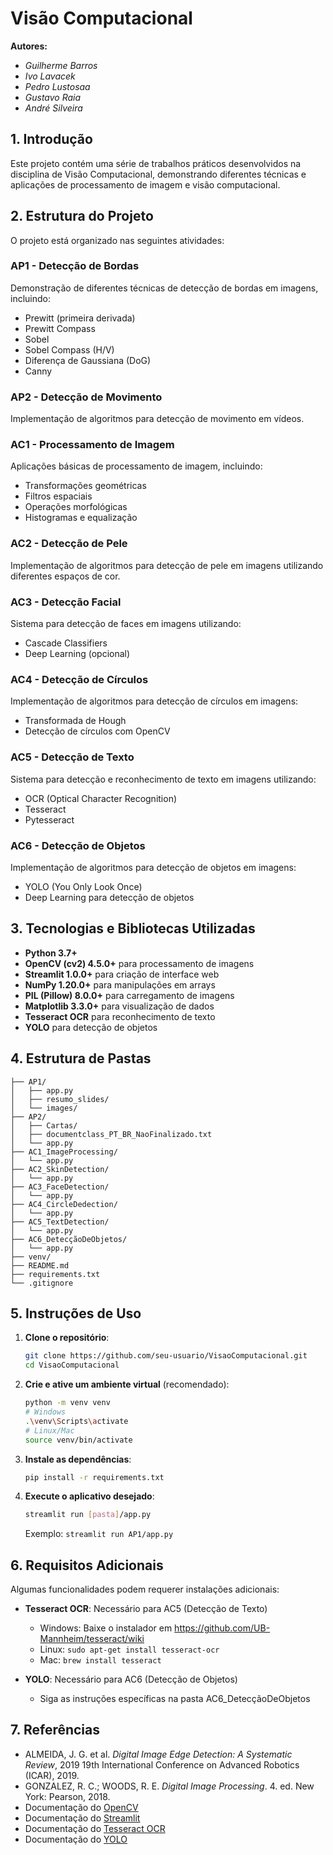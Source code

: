 # Visão Computacional

**Autores:**
- *Guilherme Barros*
- *Ivo Lavacek*
- *Pedro Lustosaa*
- *Gustavo Raia*
- *André Silveira*

## 1. Introdução

Este projeto contém uma série de trabalhos práticos desenvolvidos na disciplina de Visão Computacional, demonstrando diferentes técnicas e aplicações de processamento de imagem e visão computacional.

## 2. Estrutura do Projeto

O projeto está organizado nas seguintes atividades:

### AP1 - Detecção de Bordas
Demonstração de diferentes técnicas de detecção de bordas em imagens, incluindo:
- Prewitt (primeira derivada)
- Prewitt Compass
- Sobel
- Sobel Compass (H/V)
- Diferença de Gaussiana (DoG)
- Canny

### AP2 - Detecção de Movimento
Implementação de algoritmos para detecção de movimento em vídeos.

### AC1 - Processamento de Imagem
Aplicações básicas de processamento de imagem, incluindo:
- Transformações geométricas
- Filtros espaciais
- Operações morfológicas
- Histogramas e equalização

### AC2 - Detecção de Pele
Implementação de algoritmos para detecção de pele em imagens utilizando diferentes espaços de cor.

### AC3 - Detecção Facial
Sistema para detecção de faces em imagens utilizando:
- Cascade Classifiers
- Deep Learning (opcional)

### AC4 - Detecção de Círculos
Implementação de algoritmos para detecção de círculos em imagens:
- Transformada de Hough
- Detecção de círculos com OpenCV

### AC5 - Detecção de Texto
Sistema para detecção e reconhecimento de texto em imagens utilizando:
- OCR (Optical Character Recognition)
- Tesseract
- Pytesseract

### AC6 - Detecção de Objetos
Implementação de algoritmos para detecção de objetos em imagens:
- YOLO (You Only Look Once)
- Deep Learning para detecção de objetos

## 3. Tecnologias e Bibliotecas Utilizadas

- **Python 3.7+**
- **OpenCV (cv2) 4.5.0+** para processamento de imagens
- **Streamlit 1.0.0+** para criação de interface web
- **NumPy 1.20.0+** para manipulações em arrays
- **PIL (Pillow) 8.0.0+** para carregamento de imagens
- **Matplotlib 3.3.0+** para visualização de dados
- **Tesseract OCR** para reconhecimento de texto
- **YOLO** para detecção de objetos

## 4. Estrutura de Pastas

```plaintext
├── AP1/
│   ├── app.py
│   ├── resumo_slides/
│   └── images/
├── AP2/
│   ├── Cartas/
│   ├── documentclass_PT_BR_NaoFinalizado.txt
│   └── app.py
├── AC1_ImageProcessing/
│   └── app.py
├── AC2_SkinDetection/
│   └── app.py
├── AC3_FaceDetection/
│   └── app.py
├── AC4_CircleDedection/
│   └── app.py
├── AC5_TextDetection/
│   └── app.py
├── AC6_DetecçãoDeObjetos/
│   └── app.py
├── venv/
├── README.md
├── requirements.txt
└── .gitignore
```

## 5. Instruções de Uso

1. **Clone o repositório**:
   ```bash
   git clone https://github.com/seu-usuario/VisaoComputacional.git
   cd VisaoComputacional
   ```

2. **Crie e ative um ambiente virtual** (recomendado):
   ```bash
   python -m venv venv
   # Windows
   .\venv\Scripts\activate
   # Linux/Mac
   source venv/bin/activate
   ```

3. **Instale as dependências**:
   ```bash
   pip install -r requirements.txt
   ```

4. **Execute o aplicativo desejado**:
   ```bash
   streamlit run [pasta]/app.py
   ```
   Exemplo: `streamlit run AP1/app.py`

## 6. Requisitos Adicionais

Algumas funcionalidades podem requerer instalações adicionais:

- **Tesseract OCR**: Necessário para AC5 (Detecção de Texto)
  - Windows: Baixe o instalador em https://github.com/UB-Mannheim/tesseract/wiki
  - Linux: `sudo apt-get install tesseract-ocr`
  - Mac: `brew install tesseract`

- **YOLO**: Necessário para AC6 (Detecção de Objetos)
  - Siga as instruções específicas na pasta AC6_DetecçãoDeObjetos

## 7. Referências

- ALMEIDA, J. G. et al. *Digital Image Edge Detection: A Systematic Review*, 2019 19th International Conference on Advanced Robotics (ICAR), 2019.
- GONZALEZ, R. C.; WOODS, R. E. *Digital Image Processing*. 4. ed. New York: Pearson, 2018.
- Documentação do [OpenCV](https://docs.opencv.org/master/)
- Documentação do [Streamlit](https://docs.streamlit.io/)
- Documentação do [Tesseract OCR](https://github.com/tesseract-ocr/tesseract)
- Documentação do [YOLO](https://github.com/ultralytics/yolov5)